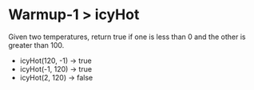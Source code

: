 # Warmup-1 > icyHot

Given two temperatures, return true if one is less than 0 and the other is greater than 100.

- icyHot(120, -1) → true
- icyHot(-1, 120) → true
- icyHot(2, 120) → false